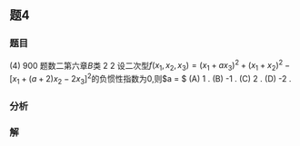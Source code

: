 ## 题4
### 题目
(4) 900 题数二第六章$B$类 2 
2 设二次型$f( {{x}_{1},{x}_{2},{x}_{3}})  = {( {x}_{1} + a{x}_{3}) }^{2} + {( {x}_{1} + {x}_{2}) }^{2} - {\lbrack  {x}_{1} + ( a + 2) {x}_{2} - 2{x}_{3}\rbrack  }^{2}$的负惯性指数为0,则$a = $
(A) 1 .
(B) -1 .
(C) 2 .
(D) -2 .
### 分析

### 解